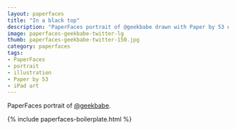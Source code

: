 ```yaml
---
layout: paperfaces
title: "In a black top"
description: "PaperFaces portrait of @geekbabe drawn with Paper by 53 on an iPad."
image: paperfaces-geekbabe-twitter-lg
thumb: paperfaces-geekbabe-twitter-150.jpg
category: paperfaces
tags: 
- PaperFaces
- portrait
- illustration
- Paper by 53
- iPad art
---
```


PaperFaces portrait of [@geekbabe](http://twitter.com/geekbabe).

{% include paperfaces-boilerplate.html %}